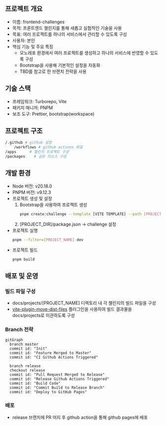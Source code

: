## 프로젝트 개요

- 이름: frontend-challenges
- 목적: 프론트엔드 챌린지를 통해 새롭고 실험적인 기술을 사용
- 목표: 여러 프로젝트를 하나의 서비스에서 관리할 수 있도록 구성
- 사용자: 본인
- 핵심 기능 및 주요 특징
  - 모노레포 환경에서 여러 프로젝트를 생성하고 하나의 서비스에 반영할 수 있도록 구성
  - Bootstrap을 사용해 기본적인 설정을 자동화
  - TBD를 참고로 한 브랜치 전략을 사용

## 기술 스택

- 프레임워크: Turborepo, Vite
- 패키지 매니저: PNPM
- 보조 도구: Prettier, bootstrap(workspace)

## 프로젝트 구조

```bash
/.github # github 설정
    /workflows # github actions 파일
/apps      # 챌린지 프로젝트 구성
/packages    # 공유 리소스 구성
```

## 개발 환경

- Node 버전: v20.18.0
- PNPM 버전: v9.12.3
- 프로젝트 생성 및 설정
  1. Bootstrap을 사용하여 프로젝트 생성
     ```bash
     pnpm create:challenge --template [VITE TEMPLATE] --path [PROJECT_DIR]
     ```
  2. [PROJECT_DIR]/package.json -> challenge 설정
- 프로젝트 실행
  ```bash
  pnpm --filter=[PROJECT_NAME] dev
  ```
- 프로젝트 빌드
  ```bash
  pnpm build
  ```

## 배포 및 운영

### 빌드 파일 구성

- docs/projects/[PROJECT_NAME] 디렉토리 내 각 챌린지의 빌드 파일을 구성
- [vite-plugin-move-dist-files](./packages/vite-plugin-move-dist-files/) 플러그인을 사용하여 빌드 결과물을 docs/projects로 이관하도록 구성

### Branch 전략

```mermaid
gitGraph
  branch master
  commit id: "Init"
  commit id: "Feature Merged to Master"
  commit id: "CI Github Actions Triggered"

  branch release
  checkout release
  commit id: "Pull Request Merged to Release"
  commit id: "Release Github Actions Triggered"
  commit id: "Build Code"
  commit id: "Commit Build to Release Branch"
  commit id: "Deploy to GitHub Pages"
```

### 배포

- release 브랜치에 PR 머지 후 github action을 통해 github pages에 배포

